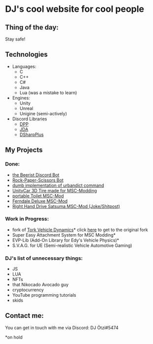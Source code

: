 # DJ's cool website for cool people

## Thing of the day:
Stay safe!

## Technologies
 - Languages:
   * C
   * C++
   * C#
   * Java
   * Lua (was a mistake to learn) 
 - Engines:
   * Unity
   * Unreal
   * Unigine (semi-actively)
 - Discord Libraries
   * [DPP](https://github.com/brainboxdotcc/dpp)
   * [JDA](https://github.com/DV8FromTheWorld/JDA)
   * [DSharpPlus](https://github.com/DSharpPlus/DSharpPlus)

## My Projects
### Done:
 - [the Beerist Discord Bot](https://top.gg/bot/846722660523180042)
 - [Rock-Paper-Scissors Bot](https://github.com/Progame03/RPS-Bot) 
 - [dumb implementation of urbandict command](https://github.com/Progame03/urbandict-implementation-for-dumb-people)
 - [UnityCar 3D Tire made for MSC-Modding](https://github.com/Progame03/UnityCar-3D-Tire)
 - [portable Toilet MSC-Mod](https://www.nexusmods.com/mysummercar/mods/722)
 - [Ferndale Deluxe MSC-Mod](https://www.nexusmods.com/mysummercar/mods/762)
 - [Right Hand Drive Satsuma MSC-Mod (Joke/Shitpost)](https://www.nexusmods.com/mysummercar/mods/782)

### Work in Progress:
 - fork of [Tork Vehicle Dynamics](https://github.com/Progame03/tork)* click [here](https://github.com/adrenak/tork) to get to the original fork 
 - Super Easy Attachment System for MSC Modding*
 - EVP-Lib (Add-On Library for Edy's Vehicle Physics)*
 - S.V.A.G. for UE (Semi-realistic Vehicle Automotive Gaming)

### DJ's list of unnecessary things:
- JS
- LUA
- NFTs
- that Nikocado Avocado guy
- cryptocurrency
- YouTube programming tutorials
- skids

## Contact me:
You can get in touch with me via Discord: DJ Ötzi#5474


*on hold
